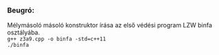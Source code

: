 ### Beugró:
<p>Mélymásoló másoló konstruktor írása az első védési program LZW binfa osztályába.<br>
<code>g++ z3a9.cpp -o binfa -std=c++11</code><br>
<code>./binfa</code>
